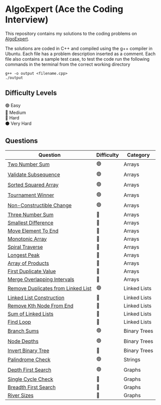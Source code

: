 # AlgoExpert (Ace the Coding Interview)
This repository contains my solutions to the coding problems on [AlgoExpert](https://www.algoexpert.io).

The solutions are coded in C++ and compiled using the g++ compiler in Ubuntu. Each file has a problem description inserted as a comment. Each file also contains a sample test case, to test the code run the following commands in the terminal from the correct working directory
```
g++ -o output <filename.cpp>
./output
```

## Difficulty Levels

🟢 Easy  
🔵 Medium  
🔴 Hard  
⚫️ Very Hard

## Questions

| Question                                                                                                                      | Difficulty | Category             | 
| ----------------------------------------------------------------------------------------------------------------------------- | ---------- | -------------------- | 
| [Two Number Sum](https://github.com/tdkhan/algo-expert/blob/main/Arrays/TwoNumberSum.cpp)                                     | 🟢         | Arrays               | 
| [Validate Subsequence](https://github.com/tdkhan/algo-expert/blob/main/Arrays/ValidateSubsequence.cpp)                        | 🟢         | Arrays               | 
| [Sorted Squared Array](https://github.com/tdkhan/algo-expert/blob/main/Arrays/SortedSquaredError.cpp)                         | 🟢         | Arrays               | 
| [Tournament Winner](https://github.com/tdkhan/algo-expert/blob/main/Arrays/TournamentWinner.cpp)                              | 🟢         | Arrays               |
| [Non-Constructible Change](https://github.com/tdkhan/algo-expert/blob/main/Arrays/Non-ConstructibleChange.cpp)                | 🟢         | Arrays               |
| [Three Number Sum](https://github.com/tdkhan/algo-expert/blob/main/Arrays/ThreeNumberSum.cpp)                                 | 🔵         | Arrays               |
| [Smallest Difference](https://github.com/tdkhan/algo-expert/blob/main/Arrays/SmallestDifference.cpp)                          | 🔵         | Arrays               |
| [Move Element To End](https://github.com/tdkhan/algo-expert/blob/main/Arrays/MoveElementToEnd.cpp)                            | 🔵         | Arrays               |
| [Monotonic Array](https://github.com/tdkhan/algo-expert/blob/main/Arrays/MonotonicArray.cpp)                                  | 🔵         | Arrays               |
| [Spiral Traverse](https://github.com/tdkhan/algo-expert/blob/main/Arrays/SpiralTraverse.cpp)                                  | 🔵         | Arrays               |
| [Longest Peak](https://github.com/tdkhan/algo-expert/blob/main/Arrays/LongestPeak.cpp)                                        | 🔵         | Arrays               |
| [Array of Products](https://github.com/tdkhan/algo-expert/blob/main/Arrays/ArrayofProducts.cpp)                               | 🔵         | Arrays               |
| [First Duplicate Value](https://github.com/tdkhan/algo-expert/blob/main/Arrays/FirstDuplicateValue.cpp)                       | 🔵         | Arrays               |
| [Merge Overlapping Intervals](https://github.com/tdkhan/algo-expert/blob/main/Arrays/MergeOverlappingIntervals.cpp)           | 🔵         | Arrays               |
| [Remove Duplicates from Linked List](https://github.com/tdkhan/algo-expert/blob/main/LinkedLists/RemoveDuplicates.cpp)        | 🟢         | Linked Lists         |
| [Linked List Construction](https://github.com/tdkhan/algo-expert/blob/main/LinkedLists/LinkedListConstruction.cpp)            | 🔵         | Linked Lists         |
| [Remove Kth Node From End](https://github.com/tdkhan/algo-expert/blob/main/LinkedLists/RemoveKthNodefromtheEnd.cpp)           | 🔵         | Linked Lists         |
| [Sum of Linked Lists](https://github.com/tdkhan/algo-expert/blob/main/LinkedLists/SumofLinkedLists.cpp)                       | 🔵         | Linked Lists         |
| [Find Loop](https://github.com/tdkhan/algo-expert/blob/main/LinkedLists/FindLoop.cpp)                                         | 🔴         | Linked Lists         |
| [Branch Sums](https://github.com/tdkhan/algo-expert/blob/main/BinaryTrees/BranchSums.cpp)                                     | 🟢         | Binary Trees         |
| [Node Depths](https://github.com/tdkhan/algo-expert/blob/main/BinaryTrees/NodeDepths.cpp)                                     | 🟢         | Binary Trees         |
| [Invert Binary Tree](https://github.com/tdkhan/algo-expert/blob/main/BinaryTrees/InvertBinaryTree.cpp)                        | 🔵         | Binary Trees         |
| [Palindrome Check](https://github.com/tdkhan/algo-expert/blob/main/Strings/PalindromeCheck.cpp)                               | 🟢         | Strings              |
| [Depth First Search](https://github.com/tdkhan/algo-expert/blob/main/Graphs/DepthFirstSearch.cpp)                             | 🟢         | Graphs               |
| [Single Cycle Check](https://github.com/tdkhan/algo-expert/blob/main/Graphs/SingleCycleCheck.cpp)                             | 🔵         | Graphs               |
| [Breadth First Search](https://github.com/tdkhan/algo-expert/blob/main/Graphs/BreadthFirstSearch.cpp)                         | 🔵         | Graphs               |
| [River Sizes](https://github.com/tdkhan/algo-expert/blob/main/Graphs/RiverSizes.cpp)                                          | 🔵         | Graphs               |